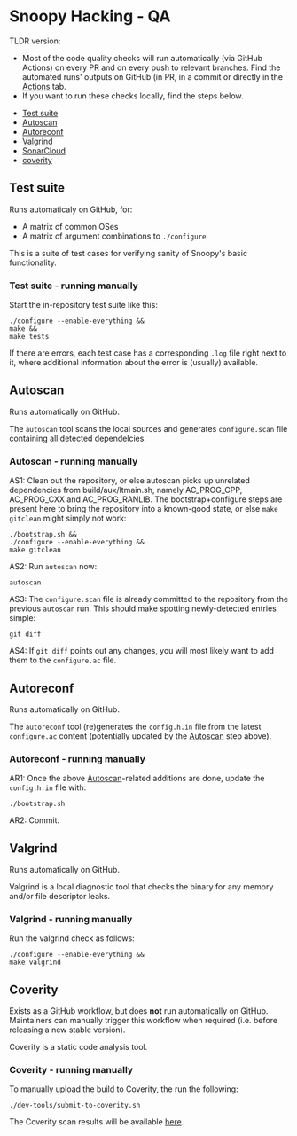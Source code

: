 # Snoopy Hacking - QA

TLDR version:
- Most of the code quality checks will run automatically (via GitHub Actions)
  on every PR and on every push to relevant branches. Find the automated
  runs' outputs on GitHub (in PR, in a commit or directly in
  the [Actions](https://github.com/a2o/snoopy/actions) tab.
- If you want to run these checks locally, find the steps below.

* [Test suite](#test-suite)
* [Autoscan](#autoscan)
* [Autoreconf](#autoreconf)
* [Valgrind](#valgrind)
* [SonarCloud](#sonarcloud)
* [coverity](#coverity)



## Test suite

Runs automaticaly on GitHub, for:
- A matrix of common OSes
- A matrix of argument combinations to `./configure`

This is a suite of test cases for verifying sanity of Snoopy's basic functionality.


### Test suite - running manually

Start the in-repository test suite like this:
```shell
./configure --enable-everything &&
make &&
make tests
```
If there are errors, each test case has a corresponding `.log` file right next to
it, where additional information about the error is (usually) available.



## Autoscan

Runs automatically on GitHub.

The `autoscan` tool scans the local sources and generates `configure.scan` file
containing all detected dependelcies.


### Autoscan - running manually

AS1: Clean out the repository, or else autoscan picks up unrelated dependencies
from build/aux/ltmain.sh, namely AC_PROG_CPP, AC_PROG_CXX and AC_PROG_RANLIB.
The bootstrap+configure steps are present here to bring the repository into a
known-good state, or else `make gitclean` might simply not work:
```shell
./bootstrap.sh &&
./configure --enable-everything &&
make gitclean
```

AS2: Run `autoscan` now:
```shell
autoscan
```

AS3: The `configure.scan` file is already committed to the repository from the
previous `autoscan` run. This should make spotting newly-detected entries simple:
```shell
git diff
```

AS4: If `git diff` points out any changes, you will most likely want to add them
to the `configure.ac` file.



## Autoreconf

Runs automatically on GitHub.

The `autoreconf` tool (re)generates the `config.h.in` file from the latest
`configure.ac` content (potentially updated by the [Autoscan](#autoscan) step above).


### Autoreconf - running manually

AR1: Once the above [Autoscan](#autoscan)-related additions are done, update
the `config.h.in` file with:
```shell
./bootstrap.sh
```

AR2: Commit.



## Valgrind

Runs automatically on GitHub.

Valgrind is a local diagnostic tool that checks the binary for any memory and/or
file descriptor leaks.


### Valgrind - running manually

Run the valgrind check as follows:
```shell
./configure --enable-everything &&
make valgrind
```



## Coverity

Exists as a GitHub workflow, but does **not** run automatically on GitHub.
Maintainers can manually trigger this workflow when required (i.e. before releasing a new stable version).

Coverity is a static code analysis tool.


### Coverity - running manually

To manually upload the build to Coverity, the run the following:
```shell
./dev-tools/submit-to-coverity.sh
```

The Coverity scan results will be available [here](https://scan.coverity.com/projects/a2o-snoopy?tab=overview).
